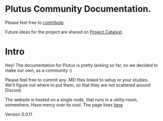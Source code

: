 # Plutus Community Documentation.
Please feel free to [contribute](http://github.com/nstankov-bg/docs.plutus-community.com).

Future ideas for the project are shared on [Project Catalyst](https://cardano.ideascale.com/a/dtd/Incentive-system-for-documentation/352181-48088).

# Intro

Hey! The documentation for Plutus is pretty lacking so far, so we decided to make our own, as a community :)

Please feel free to commit any .MD files linked to setup or your studies. We'll figure out where to put them, so that they are not scattered around Discord.

The website is hosted on a single node, that runs in a utility-room, somewhere. Have mercy over its soul.
The page lives [here](http://docs.plutus-community.com)

Version 0.0.11

